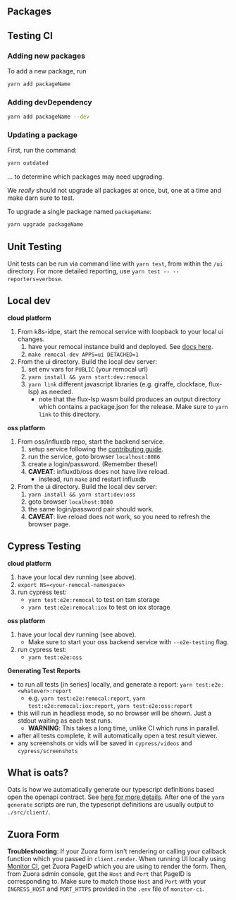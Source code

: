 ## Packages

## Testing CI

### Adding new packages

To add a new package, run

```sh
yarn add packageName
```

### Adding devDependency

```sh
yarn add packageName --dev
```

### Updating a package

First, run the command:

```sh
yarn outdated
```

... to determine which packages may need upgrading.

We _really_ should not upgrade all packages at once, but, one at a time and make darn sure
to test.

To upgrade a single package named `packageName`:

```sh
yarn upgrade packageName
```

## Unit Testing

Unit tests can be run via command line with `yarn test`, from within the `/ui` directory. For more detailed reporting, use `yarn test -- --reporters=verbose`.


## Local dev

**cloud platform**
1. From k8s-idpe, start the remocal service with loopback to your local ui changes.
    1. have your remocal instance build and deployed. See [docs here](https://docs.influxdata.io/development/remocal/getting-started/).
    1. `make remocal-dev APPS=ui DETACHED=1`
1. From the ui directory. Build the local dev server:
    1. set env vars for `PUBLIC` (your remocal url)
    1. `yarn install && yarn start:dev:remocal`
    1. `yarn link` different javascript libraries (e.g. giraffe, clockface, flux-lsp) as needed.
        * note that the flux-lsp wasm build produces an output directory which contains a package.json for the release. Make sure to `yarn link` to this directory.

**oss platform**
1. From oss/influxdb repo, start the backend service.
    1. setup service following the [contributing guide](https://github.com/influxdata/influxdb/blob/master/CONTRIBUTING.md#how-to-build-influxdb-from-source).
    1. run the service, goto browser `localhost:8086`
    1. create a login/password. (Remember these!)
    1. **CAVEAT**: influxdb/oss does not have live reload.
        * instead, run `make` and restart influxdb
1. From the ui directory. Build the local dev server:
    1. `yarn install && yarn start:dev:oss`
    1. goto browser `localhost:8080`
    1. the same login/password pair should work.
    1. **CAVEAT**: live reload does not work, so you need to refresh the browser page.

## Cypress Testing

**cloud platform**
1. have your local dev running (see above).
1. `export NS=<your-remocal-namespace>`
1. run cypress test:
    * `yarn test:e2e:remocal` to test on tsm storage
    * `yarn test:e2e:remocal:iox` to test on iox storage

**oss platform**
1. have your local dev running (see above).
    * Make sure to start your oss backend service with `--e2e-testing` flag.
1. run cypress test:
    * `yarn test:e2e:oss`

**Generating Test Reports**
* to run all tests [in series] locally, and generate a report: `yarn test:e2e:<whatever>:report`
    * e.g. `yarn test:e2e:remocal:report`, `yarn test:e2e:remocal:iox:report`, `yarn test:e2e:oss:report`
* this will run in headless mode, so no browser will be shown. Just a stdout waiting as each test runs.
    * **WARNING**: This takes a long time, unlike CI which runs in parallel.
* after all tests complete, it will automatically open a test result viewer.
* any screenshots or vids will be saved in `cypress/videos` and `cypress/screenshots`


## What is oats?
Oats is how we automatically generate our typescript definitions based open the openapi contract. See [here for more details](https://github.com/influxdata/oats). After one of the `yarn generate` scripts are run, the typescript definitions are usually output to `./src/client/`.


## Zuora Form

**Troubleshooting**: If your Zuora form isn't rendering or calling your callback function which you passed in `client.render`.
When running UI locally using [Monitor CI](https://github.com/influxdata/monitor-ci), get Zuora PageID which you are using to render the form. Then, from Zuora admin console, get the `Host` and `Port` that PageID is corresponding to. Make sure to match those `Host` and `Port` with your `INGRESS_HOST` and `PORT_HTTPS` provided in the `.env` file of `monitor-ci`.

